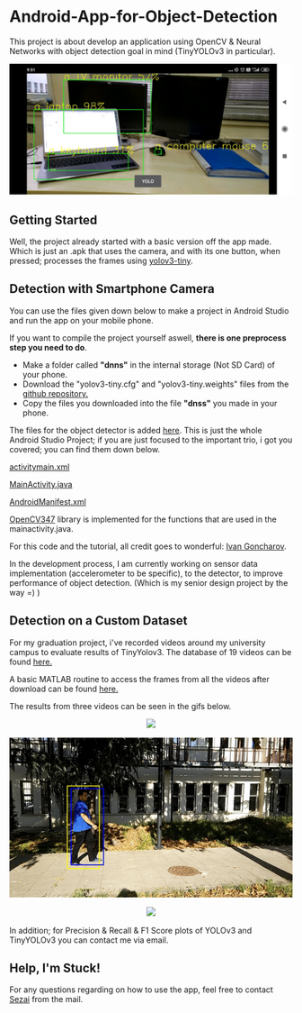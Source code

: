 # Android-App-for-Object-Detection
This project is about develop an application using OpenCV &amp; Neural Networks with object detection goal in mind (TinyYOLOv3 in 
particular).

<p align="center">
  <img src="assets/screen.jpg">
</p>

## Getting Started

Well, the project already started with a basic version off the app made. Which is just an .apk that uses the camera, and with its one 
button, when pressed; processes the frames using [yolov3-tiny](https://pjreddie.com/darknet/yolo/).

## Detection with Smartphone Camera

You can use the files given down below to make a project in Android Studio and run the app on your mobile phone.

If you want to compile the project yourself aswell, **there is one preprocess step you need to do**.

  * Make a folder called **"dnns"** in the internal storage (Not SD Card) of your phone.
  * Download the "yolov3-tiny.cfg" and "yolov3-tiny.weights" files from the [github repository.](https://github.com/kantarcise/Android-App-for-Object-Detection/tree/master/TinyYOLOv3Files)
  * Copy the files you downloaded into the file **"dnss"** you made in your phone.




The files for the object detector is added [here](https://github.com/kantarcise/Android-App-for-Object-Detection/tree/master/TinyYolov3). This is just the whole Android Studio Project; if you are just focused
to the important trio, i got you covered; you can find them down below.

[activitymain.xml](https://github.com/kantarcise/Android-App-for-Object-Detection/blob/master/TinyYolov3/app/src/main/res/layout/activity_main.xml)

[MainActivity.java](https://github.com/kantarcise/Android-App-for-Object-Detection/blob/master/TinyYolov3/app/src/main/java/com/example/tinyyolov3/MainActivity.java)

[AndroidManifest.xml](https://github.com/kantarcise/Android-App-for-Object-Detection/blob/master/TinyYolov3/app/src/main/AndroidManifest.xml)

[OpenCV347](https://opencv.org/releases/) library is implemented for the functions that are used in the mainactivity.java. 

For this code and the tutorial, all credit goes to wonderful: [Ivan Goncharov](https://github.com/ivangrov).

In the development process, I am currently working on sensor data implementation (accelerometer to be specific), to the detector, to 
improve performance of object 
detection. 
(Which is my senior design project by the way =) )

## Detection on a Custom Dataset

For my graduation project, i've recorded videos around my university campus to evaluate results of TinyYolov3. The database of 19 videos can be found [here.](https://www.youtube.com/watch?v=1Pvu0rq3678&list=PLMzonaXew-55493qE290Zo2Sp53DxTXrW&ab_channel=msprITU)

A basic MATLAB routine to access the frames from all the videos after download can be found [here.](https://github.com/kantarcise/Android-App-for-Object-Detection/blob/master/assets/ExtractFramesFromVideo.m)

The results from three videos can be seen in the gifs below.

<p align="center">
  <img src="assets/car.gif">
</p>

<p align="center">
  <img src="assets/person.gif">
</p>

<p align="center">
  <img src="assets/van.gif">
</p>


In addition; for Precision & Recall & F1 Score plots of YOLOv3 and TinyYOLOv3 you can contact me via email. 


<!--
### Installing
## Running the tests
### Tips And Tricks

-->
## Help, I'm Stuck!
For any questions regarding on how to use the app, feel free to contact [Sezai](mailto:sezaiburakkantarci@gmail.com) from the mail. 
